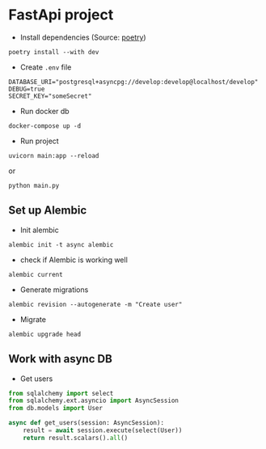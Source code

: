 # FastApi project

* Install dependencies (Source: [poetry](https://python-poetry.org/docs/managing-dependencies/))
```shell
poetry install --with dev
```

* Create `.env` file
```dotenv
DATABASE_URI="postgresql+asyncpg://develop:develop@localhost/develop"
DEBUG=true
SECRET_KEY="someSecret"
```

* Run docker db
```shell
docker-compose up -d
```

* Run project
```shell
uvicorn main:app --reload
```
or
```shell
python main.py
```

## Set up Alembic

* Init alembic
```shell
alembic init -t async alembic
```

* check if Alembic is working well
```shell
alembic current
```

* Generate migrations
```shell
alembic revision --autogenerate -m "Create user"
```

* Migrate
```shell
alembic upgrade head
```


## Work with async DB

* Get users
```python
from sqlalchemy import select
from sqlalchemy.ext.asyncio import AsyncSession
from db.models import User

async def get_users(session: AsyncSession):
    result = await session.execute(select(User))
    return result.scalars().all()
```
